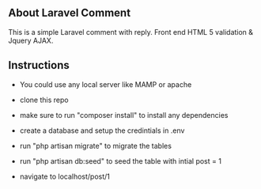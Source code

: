 
## About Laravel Comment

This is a simple Laravel comment with reply. Front end HTML 5 validation & Jquery AJAX.

## Instructions

- You could use any local server like MAMP or apache
- clone this repo
- make sure to run "composer install" to install any dependencies

- create a database and setup the credintials in .env
- run "php artisan migrate" to migrate the tables
- run "php artisan db:seed" to seed the table with intial post = 1 
- navigate to localhost/post/1
